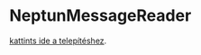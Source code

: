 # NeptunMessageReader
 
[kattints ide a telepítéshez](https://github.com/krachi9/NeptunMessageReader/raw/master/nmr.user.js).<br>
